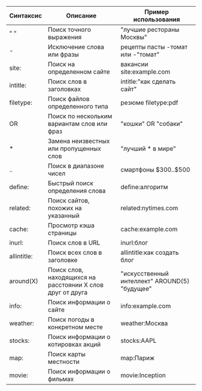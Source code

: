 <table>
<thead>
<tr>
<th><strong>Синтаксис</strong></th>
<th><strong>Описание</strong></th>
<th><strong>Пример использования</strong></th>
</tr>
</thead>
<tbody>
<tr>
<td>" "</td>
<td>Поиск точного выражения</td>
<td>"лучшие рестораны Москвы"</td>
</tr>
<tr>
<td>-</td>
<td>Исключение слова или фразы</td>
<td>рецепты пасты -томат или -"томат"</td>
</tr>
<tr>
<td>site:</td>
<td>Поиск на определенном сайте</td>
<td>вакансии site:example.com</td>
</tr>
<tr>
<td>intitle:</td>
<td>Поиск слов в заголовках</td>
<td>intitle:"как сделать сайт"</td>
</tr>
<tr>
<td>filetype:</td>
<td>Поиск файлов определенного типа</td>
<td>резюме filetype:pdf</td>
</tr>
<tr>
<td>OR</td>
<td>Поиск по нескольким вариантам слов или фраз</td>
<td>"кошки" OR "собаки"</td>
</tr>
<tr>
<td>*</td>
<td>Замена неизвестных или пропущенных слов</td>
<td>"лучший * в мире"</td>
</tr>
<tr>
<td>..</td>
<td>Поиск в диапазоне чисел</td>
<td>смартфоны $300..$500</td>
</tr>
<tr>
<td>define:</td>
<td>Быстрый поиск определения слова</td>
<td>define:алгоритм</td>
</tr>
<tr>
<td>related:</td>
<td>Поиск сайтов, похожих на указанный</td>
<td>related:nytimes.com</td>
</tr>
<tr>
<td>cache:</td>
<td>Просмотр кэша страницы</td>
<td>cache:example.com</td>
</tr>
<tr>
<td>inurl:</td>
<td>Поиск слов в URL</td>
<td>inurl:блог</td>
</tr>
<tr>
<td>allintitle:</td>
<td>Поиск всех слов в заголовке</td>
<td>allintitle:как создать блог</td>
</tr>
<tr>
<td>around(X)</td>
<td>Поиск слов, находящихся на расстоянии X слов друг от друга</td>
<td>"искусственный интеллект" AROUND(5) "будущее"</td>
</tr>
<tr>
<td>info:</td>
<td>Поиск информации о сайте</td>
<td>info:example.com</td>
</tr>
<tr>
<td>weather:</td>
<td>Поиск погоды в конкретном месте</td>
<td>weather:Москва</td>
</tr>
<tr>
<td>stocks:</td>
<td>Поиск информации о котировках акций</td>
<td>stocks:AAPL</td>
</tr>
<tr>
<td>map:</td>
<td>Поиск карты местности</td>
<td>map:Париж</td>
</tr>
<tr>
<td>movie:</td>
<td>Поиск информации о фильмах</td>
<td>movie:Inception</td>
</tr>
</tbody>
</table>